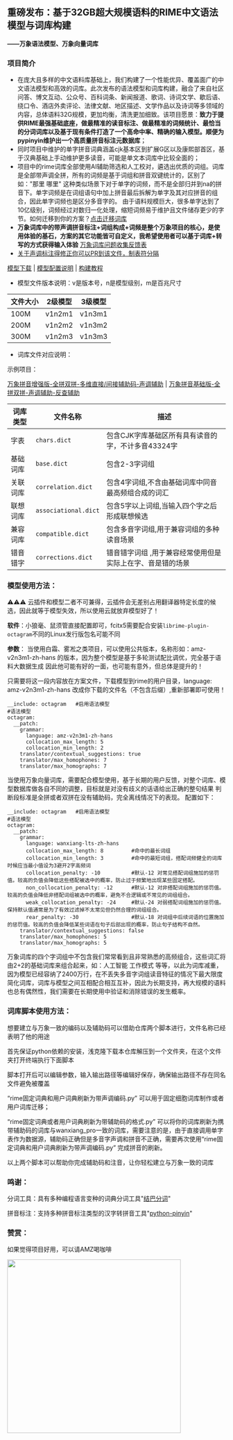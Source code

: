 ## 重磅发布：基于32GB超大规模语料的RIME中文语法模型与词库构建
**——万象语法模型、万象向量词库**

### 项目简介
- 在庞大且多样的中文语料库基础上，我们构建了一个性能优异、覆盖面广的中文语法模型和高效的词库。此次发布的语法模型和词库构建，融合了来自社区问答、博文互动、公众号、百科词条、新闻报道、歌词、诗词文学、歇后语、绕口令、酒店外卖评论、法律文献、地区描述、文学作品以及诗词等多领域的内容，总体语料32G规模，更加均衡，清洗更加细致。该项目愿景：**致力于提供RIME最强基础底座，做最精准的读音标注、做最精准的词频统计、最恰当的分词词库以及基于现有条件打造了一个高命中率、精确的输入模型。顺便为pypinyin维护出一个高质量拼音标注元数据库**；
- 同时项目中维护的单字拼音词典涵盖cjk基本区到扩展G区以及康熙部首区，基于汉典基础上手动维护更多读音，可能是单文本词库中比较全面的；
- 项目中的rime词库全部使用AI辅助筛选和人工校对，遴选出优质的词组。词库是全部带声调全拼，所有的词频是基于词组和拼音双键统计的，区别了如："那里 哪里" 这种类似场景下对于单字的词频，而不是全部归并到na的拼音下。单字词频是在词组语句中加上拼音最后拆解为单字及其对应拼音的组合，因此单字词频也是区分多音字的。 由于语料规模巨大，很多单字达到了10亿级别，词频经过对数归一化处理，缩短词频易于维护且文件储存更少的字节。如何迁移到你的方案？[点击迁移词库](https://github.com/amzxyz/RIME-LMDG/wiki/%E5%B0%86%E4%B8%87%E8%B1%A1%E8%AF%8D%E5%BA%93%E8%BF%81%E7%A7%BB%E5%88%B0%E4%BD%A0%E7%9A%84%E9%A1%B9%E7%9B%AE)
- **万象词库中的带声调拼音标注+词组构成+词频是整个万象项目的核心，是使用体验的基石，方案的其它功能皆可自定义，我希望使用者可以基于词库+转写的方式获得输入体验** [万象词库问题收集反馈表](https://docs.qq.com/smartsheet/DWHZsdnZZaGh5bWJI?viewId=vUQPXH&tab=BB08J2)
- [关于声调标注得修正你可以PR到该文件，制表符分隔](https://github.com/amzxyz/RIME-LMDG/blob/main/pinyin_data/%E8%AF%8D%E7%BB%84.dict.yaml)

[模型下载](https://github.com/amzxyz/RIME-LMDG/releases)    |    [模型配置说明](https://github.com/amzxyz/RIME-LMDG/wiki/%E8%AF%AD%E8%A8%80%E6%A8%A1%E5%9E%8B%E5%8F%82%E6%95%B0%E9%85%8D%E7%BD%AE%E8%AF%B4%E6%98%8E)    |    [构建教程](https://github.com/amzxyz/rime-build-grammar-word-frequency/wiki/%E4%BD%BF%E7%94%A8%E6%95%99%E7%A8%8B%EF%BC%9ARime-%E8%BE%93%E5%85%A5%E6%B3%95%E8%AF%AD%E8%A8%80%E6%A8%A1%E5%9E%8B%E6%9E%84%E5%BB%BA%E5%85%A8%E6%B5%81%E7%A8%8B)  

- 模型文件版本说明：v是版本号，n是模型级别，m是百兆尺寸
  
|文件大小|2级模型|3级模型|
|------|------|------|
|100M|v1n2m1|v1n3m1|
|200M|v1n2m2|v1n3m2|
|300M|v1n2m3|v1n3m3|

- 词库文件对应说明：

 示例项目：

  [万象拼音增强版-全拼双拼-多维直接/间接辅助码-声调辅助](https://github.com/amzxyz/rime_wanxiang_pro)  |  [万象拼音基础版-全拼双拼-声调辅助-反查辅助](https://github.com/amzxyz/rime_wanxiang)   

| 词库类型 | 文件名称     | 描述                   |
|----------|--------------|------------------------|
| 字表  | `chars.dict`  | 包含CJK字库基础区所有具有读音的字，不计多音43324字|
| 基础词库   | `base.dict`  | 包含2-3字词组|也是构成输入的基本单位|
| 关联词库 | `correlation.dict` | 包含4字词组,不含由基础词库中同音最高频组合成的词汇|
| 联想词库 | `associational.dict` | 包含5字以上词组,当输入四个字之后形成联想候选|
| 兼容词库 | `compatible.dict` | 包含多音字词组,用于兼容词组的多种读音场景|
| 错音错字 | `corrections.dict` | 错音错字词组 ,用于兼容经常使用但是实际上在字、音是错的场景|


### 模型使用方法：
⚠️⚠️⚠️ 云插件和模型二者不可兼得，云插件会无差别占用翻译器特定长度的候选，因此就等于模型失效，所以使用云就放弃模型好了！

**软件**：小狼毫、鼠须管直接配置即可，fcitx5需要配合安装```librime-plugin-octagram```不同的Linux发行版包名可能不同

**参数**：
当使用白霜、雾凇之类项目，可以使用公共版本，名称形如：amz-v2n3m1-zh-hans 的版本，因为整个模型是基于多轮测试配比调优，完全基于语料大数据生成
因此他可能有好的一面，也可能有意外，但总体是提升的！

只需要将这一段内容放在方案文件，下载模型到rime的用户目录，language: amz-v2n3m1-zh-hans  改成你下载的文件名（不包含后缀）,重新部署即可使用！

```
__include: octagram   #启用语法模型
#语法模型
octagram:
  __patch:
    grammar:
      language: amz-v2n3m1-zh-hans  
      collocation_max_length: 5
      collocation_min_length: 2
    translator/contextual_suggestions: true
    translator/max_homophones: 7
    translator/max_homographs: 7
```

当使用万象向量词库，需要配合模型使用，基于长期的用户反馈，对整个词库、模型数据库做各自不同的调整，目标就是对没有歧义的话语给出正确的整句结果
判断段标准是全拼或者双拼在没有辅助码，完全离线情况下的表现。
配置如下：

```
__include: octagram   #启用语法模型
#语法模型
octagram:
  __patch:
    grammar:
      language: wanxiang-lts-zh-hans
      collocation_max_length: 8         #命中的最长词组
      collocation_min_length: 3         #命中的最短词组，搭配词频健全的词库时候应当最小值设为3避开2字高频词
      collocation_penalty: -10          #默认-12 对常见搭配词组施加的惩罚值。较高的负值会降低这些搭配被选中的概率，防止过于频繁地出现某些固定搭配。
      non_collocation_penalty: -12      #默认-12 对非搭配词组施加的惩罚值。较高的负值会降低非搭配词组被选中的概率，避免不合逻辑或不常见的词组组合。
      weak_collocation_penalty: -24     #默认-24 对弱搭配词组施加的惩罚值。保持默认值通常是为了有效过滤掉不太常见但仍然合理的词组组合。
      rear_penalty: -30                 #默认-18 对词组中后续词语的位置施加的惩罚值。较高的负值会降低某些词语在句子后部出现的概率，防止句子结构不自然。
    translator/contextual_suggestions: false
    translator/max_homophones: 5
    translator/max_homographs: 5
```
万象词库的四个字词组中不包含我们常常看到且非常熟悉的高频组合，这些词汇将由2+2的基础词库来组合起来，如：人工智能 工作模式 等等，以此为词库减重，因为模型已经容纳了2400万行，在不丢失多音字词组读音特征的情况下最大限度简化词库，词库与模型之间互相配合相互互补，因此为长期支持，再大规模的语料也总有偶然性，我们需要在长期使用中验证和消除错误的发生概率。

### 词库脚本使用方法：

想要建立与万象一致的编码以及辅助码可以借助仓库两个脚本进行，文件名称已经表明了他的用途

首先保证python依赖的安装，浅克隆下载本仓库解压到一个文件夹，在这个文件夹打开终端执行下面脚本

脚本打开后可以编辑参数，输入输出路径等编辑好保存，确保输出路径不存在同名文件避免被覆盖

“rime固定词典和用户词典刷新为带声调编码.py” 可以用于固定细胞词库制作或者用户词库迁移；

“rime固定词典或者用户词典刷新为带辅助码的格式.py” 可以将你的词库刷新为携带辅助码的词库与wanxiang_pro一致的词库，需要注意的是，由于直接调用单字表作为数据源，辅助码正确但是多音字声调和拼音不正确，需要再次使用“rime固定词典和用户词典刷新为带声调编码.py” 完成拼音的刷新。

以上两个脚本可以帮助你完成辅助码和注音，让你轻松建立与万象一致的词库

### 鸣谢：
分词工具：具有多种编程语言变种的词典分词工具"[结巴分词](https://github.com/fxsjy/jieba)"

拼音标注：支持多种拼音标注类型的汉字转拼音工具"[python-pinyin](https://github.com/mozillazg/python-pinyin)"

### 赞赏：
如果觉得项目好用，可以请AMZ喝咖啡

   <img src="https://github.com/amzxyz/rime_wanxiang_pro/blob/main/.github/%E8%B5%9E%E8%B5%8F.jpeg" width="400">   
